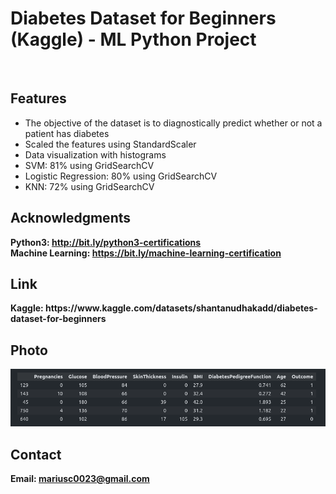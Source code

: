 <h1> Diabetes Dataset for Beginners (Kaggle) - ML Python Project</h1>
<br>
<h2>Features</h2>
<ul>
    <li>The objective of the dataset is to diagnostically predict whether or not a patient has diabetes</li>
    <li>Scaled the features using StandardScaler</li>
    <li>Data visualization with histograms</li>
    <li>SVM: 81% using GridSearchCV </li>
    <li>Logistic Regression: 80% using GridSearchCV </li>
    <li>KNN: 72% using GridSearchCV </li>
</ul>


<h2>Acknowledgments</h2>

<b> Python3: http://bit.ly/python3-certifications </b>
<br>
<b> Machine Learning: https://bit.ly/machine-learning-certification <b>
<br>

<h2> Link </h2>
<b> Kaggle: https://www.kaggle.com/datasets/shantanudhakadd/diabetes-dataset-for-beginners </b>
<br>

<h2>Photo</h2>
<img src="photo.png">
<br>
<h2>Contact</h2>

<b> Email: mariusc0023@gmail.com </b>
